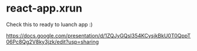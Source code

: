 # react-app.xrun

Check this to ready to luanch app :)

https://docs.google.com/presentation/d/1ZQJyGQsl354KCysjkBkU0T0QppT06Pc8Qg2V8ky3jzk/edit?usp=sharing
